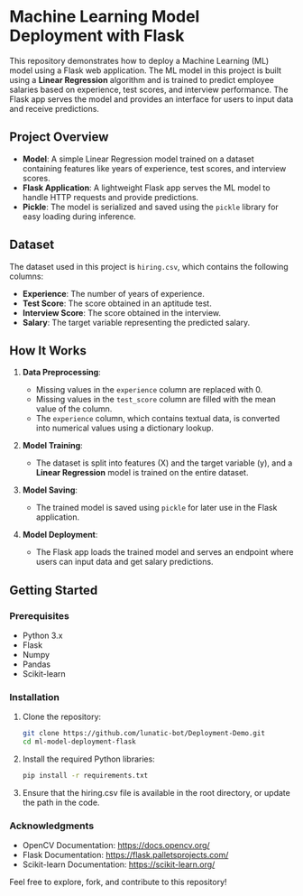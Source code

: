 # Machine Learning Model Deployment with Flask

This repository demonstrates how to deploy a Machine Learning (ML) model using a Flask web application. The ML model in this project is built using a **Linear Regression** algorithm and is trained to predict employee salaries based on experience, test scores, and interview performance. The Flask app serves the model and provides an interface for users to input data and receive predictions.

## Project Overview

- **Model**: A simple Linear Regression model trained on a dataset containing features like years of experience, test scores, and interview scores.
- **Flask Application**: A lightweight Flask app serves the ML model to handle HTTP requests and provide predictions.
- **Pickle**: The model is serialized and saved using the `pickle` library for easy loading during inference.

## Dataset

The dataset used in this project is `hiring.csv`, which contains the following columns:
- **Experience**: The number of years of experience.
- **Test Score**: The score obtained in an aptitude test.
- **Interview Score**: The score obtained in the interview.
- **Salary**: The target variable representing the predicted salary.

## How It Works

1. **Data Preprocessing**: 
   - Missing values in the `experience` column are replaced with 0.
   - Missing values in the `test_score` column are filled with the mean value of the column.
   - The `experience` column, which contains textual data, is converted into numerical values using a dictionary lookup.

2. **Model Training**:
   - The dataset is split into features (X) and the target variable (y), and a **Linear Regression** model is trained on the entire dataset.

3. **Model Saving**:
   - The trained model is saved using `pickle` for later use in the Flask application.

4. **Model Deployment**:
   - The Flask app loads the trained model and serves an endpoint where users can input data and get salary predictions.

## Getting Started

### Prerequisites

- Python 3.x
- Flask
- Numpy
- Pandas
- Scikit-learn

### Installation

1. Clone the repository:

   ```bash
   git clone https://github.com/lunatic-bot/Deployment-Demo.git
   cd ml-model-deployment-flask
2. Install the required Python libraries:

   ```bash
   pip install -r requirements.txt
3. Ensure that the hiring.csv file is available in the root directory, or update the path in the code.

### Acknowledgments
- OpenCV Documentation: https://docs.opencv.org/
- Flask Documentation: https://flask.palletsprojects.com/
- Scikit-learn Documentation: https://scikit-learn.org/

Feel free to explore, fork, and contribute to this repository!
